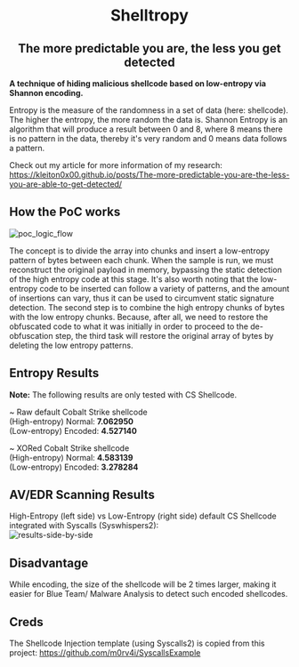 <h1 align="center">
    Shelltropy
</h1>

<h2 align="center">
    The more predictable you are, the less you get detected
</h2>

**A technique of hiding malicious shellcode based on low-entropy via Shannon encoding.**

Entropy is the measure of the randomness in a set of data (here: shellcode). The higher the entropy, the more random the data is. Shannon Entropy is an algorithm that will produce a result between 0 and 8, where 8 means there is no pattern in the data, thereby it's very random and 0 means data follows a pattern.

Check out my article for more information of my research: https://kleiton0x00.github.io/posts/The-more-predictable-you-are-the-less-you-are-able-to-get-detected/

## How the PoC works

![poc_logic_flow](https://github.com/kleiton0x00/Shelltropy/blob/main/Images/encoding_logic_flow.jpg?raw=true)

The concept is to divide the array into chunks and insert a low-entropy pattern of bytes between each chunk. When the sample is run, we must reconstruct the original payload in memory, bypassing the static detection of the high entropy code at this stage.
It's also worth noting that the low-entropy code to be inserted can follow a variety of patterns, and the amount of insertions can vary, thus it can be used to circumvent static signature detection. The second step is to combine the high entropy chunks of bytes with the low entropy chunks. 
Because, after all, we need to restore the obfuscated code to what it was initially in order to proceed to the de-obfuscation step, the third task will restore the original array of bytes by deleting the low entropy patterns. 

## Entropy Results

**Note:** The following results are only tested with CS Shellcode.

~ Raw default Cobalt Strike shellcode  
(High-entropy) Normal: **7.062950**   
(Low-entropy) Encoded: **4.527140**  

~ XORed Cobalt Strike shellcode  
(High-entropy) Normal: **4.583139**    
(Low-entropy) Encoded: **3.278284**

## AV/EDR Scanning Results

High-Entropy (left side) vs Low-Entropy (right side) default CS Shellcode integrated with Syscalls (Syswhispers2):  
![results-side-by-side](https://i.imgur.com/ZXcGlDQ.jpg)

## Disadvantage

While encoding, the size of the shellcode will be 2 times larger, making it easier for Blue Team/ Malware Analysis to detect such encoded shellcodes.

## Creds

The Shellcode Injection template (using Syscalls2) is copied from this project: https://github.com/m0rv4i/SyscallsExample

